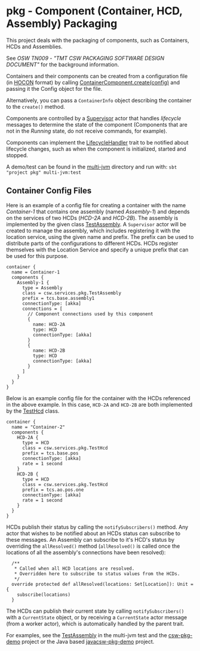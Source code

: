 pkg - Component (Container, HCD, Assembly) Packaging
====================================================

This project deals with the packaging of components, such as Containers, HCDs and Assemblies.

See *OSW TN009 - "TMT CSW PACKAGING SOFTWARE DESIGN DOCUMENT"* for the background information.

Containers and their components can be created from a configuration file
(in [HOCON](https://github.com/typesafehub/config/blob/master/HOCON.md) format)
by calling [ContainerComponent.create(config)](src/main/scala/csw/services/pkg/ContainerComponent.scala) and
passing it the Config object for the file.

Alternatively, you can pass a `ContainerInfo` object describing the container to the `create()` method.

Components are controlled by a [Supervisor](src/main/scala/csw/services/pkg/Supervisor.scala) actor that
handles *lifecycle* messages to determine the state of the component
(Components that are not in the *Running* state, do not receive commands, for example).

Components can implement the [LifecycleHandler](src/main/scala/csw/services/pkg/LifecycleHandler.scala)
trait to be notified about lifecycle changes, such as when the component is initialized, started and stopped.

A demo/test can be found in the [multi-jvm](src/multi-jvm) directory and run with:
```sbt "project pkg" multi-jvm:test```

Container Config Files
----------------------

Here is an example of a config file for creating a container with the name *Container-1* that
contains one assembly (named *Assembly-1*) and depends on the services of two HCDs (*HCD-2A* and *HCD-2B*).
The assembly is implemented by the given class [TestAssembly](src/multi-jvm/scala/csw/services/pkg/TestAssembly.scala).
A `Supervisor` actor will be created to manage the assembly, which includes registering it with the
location service, using the given name and prefix. The prefix can be used to distribute parts of the
configurations to different HCDs. HCDs register themselves with the Location Service and specify a unique
prefix that can be used for this purpose.

```
container {
  name = Container-1
  components {
    Assembly-1 {
      type = Assembly
      class = csw.services.pkg.TestAssembly
      prefix = tcs.base.assembly1
      connectionType: [akka]
      connections = [
        // Component connections used by this component
        {
          name: HCD-2A
          type: HCD
          connectionType: [akka]
        }
        {
          name: HCD-2B
          type: HCD
          connectionType: [akka]
        }
      ]
    }
  }
}
```

Below is an example config file for the container with the HCDs referenced in the above example.
In this case, `HCD-2A` and `HCD-2B` are both implemented by the [TestHcd](src/multi-jvm/scala/csw/services/pkg/TestHcd.scala) class.

```
container {
  name = "Container-2"
  components {
    HCD-2A {
      type = HCD
      class = csw.services.pkg.TestHcd
      prefix = tcs.base.pos
      connectionType: [akka]
      rate = 1 second
    }
    HCD-2B {
      type = HCD
      class = csw.services.pkg.TestHcd
      prefix = tcs.ao.pos.one
      connectionType: [akka]
      rate = 1 second
    }
  }
}
```

HCDs publish their status by calling the `notifySubscribers()` method.
Any actor that wishes to be notified about an HCDs status can subscribe to these messages.
An Assembly can subscribe to it's HCD's status by overriding the `allResolved()` method
(`allResolved()` is called once the locations of all the assembly's connections have been resolved):

```
  /**
   * Called when all HCD locations are resolved.
   * Overridden here to subscribe to status values from the HCDs.
   */
  override protected def allResolved(locations: Set[Location]): Unit = {
    subscribe(locations)
  }

```

The HCDs can publish their current state by calling `notifySubscribers()` with a `CurrentState` object, or
by receiving a `CurrentState` actor message (from a worker actor), which is automatically handled by the parent trait.

For examples, see the [TestAssembly](src/multi-jvm/scala/csw/services/pkg/TestAssembly.scala) in the multi-jvm test
and the [csw-pkg-demo](https://github.com/tmtsoftware/csw-pkg-demo) project or the Java based
[javacsw-pkg-demo](https://github.com/tmtsoftware/javacsw-pkg-demo) project.
